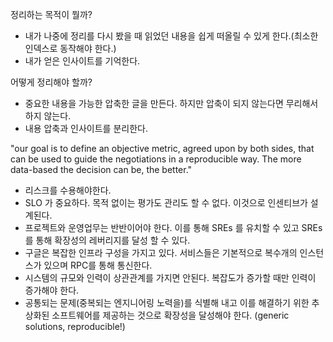 정리하는 목적이 뭘까? 
- 내가 나중에 정리를 다시 봤을 때 읽었던 내용을 쉽게 떠올릴 수 있게 한다.(최소한 인덱스로 동작해야 한다.)
- 내가 얻은 인사이트를 기억한다.

어떻게 정리해야 할까?
- 중요한 내용을 가능한 압축한 글을 만든다. 하지만 압축이 되지 않는다면 무리해서 하지 않는다.
- 내용 압축과 인사이트를 분리한다.



"our goal is to define an objective metric, agreed upon by both sides, that can be used to guide the negotiations in a reproducible way. The more data-based the decision can be, the better."

- 리스크를 수용해야한다.
- SLO 가 중요하다. 목적 없이는 평가도 관리도 할 수 없다. 이것으로 인센티브가 설계된다.
- 프로젝트와 운영업무는 반반이어야 한다. 이를 통해 SREs 를 유치할 수 있고 SREs 를 통해 확장성의 레버리지를 달성 할 수 있다.
- 구글은 복잡한 인프라 구성을 가지고 있다. 서비스들은 기본적으로 복수개의 인스턴스가 있으며 RPC를 통해 통신한다. 
- 시스템의 규모와 인력이 상관관계를 가지면 안된다. 복잡도가 증가할 때만 인력이 증가해야 한다.
- 공통되는 문제(중복되는 엔지니어링 노력을)를 식별해 내고 이를 해결하기 위한 추상화된 소프트웨어를 제공하는 것으로 확장성을 달성해야 한다. (generic solutions, reproducible!)